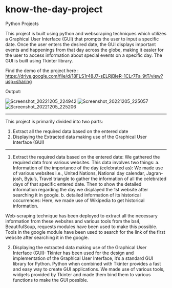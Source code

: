 
# know-the-day-project
Python Projects

This project is built using python and webscraping techniques which utilizes a Graphical User Interface (GUI) that prompts the user to input a specific date. Once the user enters the desired date, the GUI displays important events and happenings from that day across the globe, making it easier for the user to access information about special events on a specific day. The GUI is built using Tkinter library.

Find the demo of the project here : https://drive.google.com/file/d/18FLS1r48J7-sELRjBIeR-1CLr7Fa_9tT/view?usp=sharing

Output:

![Screenshot_20221205_224942](https://github.com/durgavinay8/know-the-day-project/assets/113960662/a1361d1d-f585-4b74-98db-de3ad6e1f55b)
![Screenshot_20221205_225057](https://github.com/durgavinay8/know-the-day-project/assets/113960662/0fbe41eb-17df-4764-bd14-87ae4599fcaa)
![Screenshot_20221205_225206](https://github.com/durgavinay8/know-the-day-project/assets/113960662/431874f8-fff7-4a78-8dde-68edd6fac577)

 ------------------------------------------------
This project is primarily divided into two parts:
1.	Extract all the required data based on the entered date  
2.	Displaying the Extracted data making use of the Graphical User Interface (GUI)
 ------------------------------------------------
1. Extract the required data based on the entered date:
We gathered the required data from various websites. This data involves two things: 
a.  Information of the importance of the day (celebrated as):
We made use of various websites i.e., United Nations, 	National day calendar, Jagran-josh, Byju’s, Travel triangle to gather the information of all the celebrated days of that specific entered date.
Then to show the detailed information regarding the day we displayed the 1st website after searching it in google.
b. detailed information of its historical occurrences:
Here, we made use of Wikipedia 	 to get historical information.

Web-scraping technique has been deployed to extract all the necessary information from these websites and various tools from the bs4, BeautifulSoup, requests modules have been used to make this possible.
Tools in the google module have been used to search for the link of the first website after searching it in the google.

2. Displaying the extracted data making use of the Graphical User Interface (GUI):
Tkinter has been used for the design and implementation of the Graphical User Interface, it’s a standard GUI library for Python. Python when combined with Tkinter provides a fast and easy way to create GUI applications.
We made use of various tools, widgets provided by Tkinter and made them bind them to various functions to make the GUI possible.
